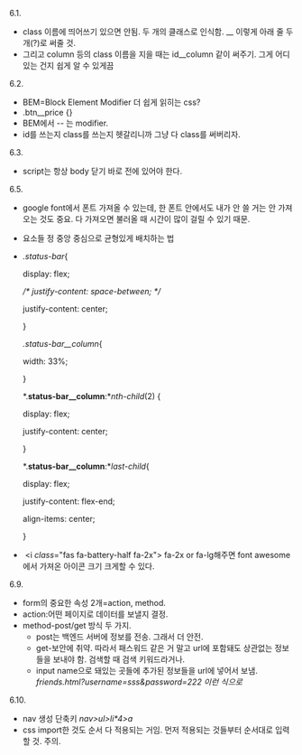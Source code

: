6.1.

- class  이름에 띄어쓰기 있으면 안됨. 두 개의 클래스로 인식함.
  __ 이렇게 아래 줄 두 개(?)로 써줄 것.
- 그리고 column 등의 class 이름을 지을 때는 id__column 같이 써주기. 그게 어디 있는 건지 쉽게 알 수 있게끔

6.2.

- BEM=Block Element Modifier
  더 쉽게 읽히는 css?
- .btn__price {}
- BEM에서 -- 는 modifier. 
- id를 쓰는지 class를 쓰는지 헷갈리니까 그냥 다 class를 써버리자.

6.3.

- script는 항상 body 닫기 바로 전에 있어야 한다. 

6.5.

- google font에서 폰트 가져올 수 있는데, 한 폰트 안에서도 내가 안 쓸 거는 안 가져오는 것도 중요. 다 가져오면 불러올 때 시간이 많이 걸릴 수 있기 때문.

- 요소들 정 중앙 중심으로 균형있게 배치하는 법

- *.status-bar*{

    display: flex;

    */\* justify-content: space-between; \*/*

    justify-content: center;

  }

  

  *.status-bar__column*{

    width: 33%;

  }

  *.**status-bar__column**:**nth-child*(2) {

    display: flex;

    justify-content: center;

  }

  *.**status-bar__column**:**last-child*{

    display: flex;

    justify-content: flex-end;

    align-items: center;

  }

- ​      <i *class*="fas fa-battery-half fa-2x"></i> 
  fa-2x  or fa-lg해주면 font awesome에서 가져온 아이콘 크기 크게할 수 있다.

6.9.

- form의 중요한 속성 2개=action, method.
- action:어떤 페이지로 데이터를 보낼지 결정. 
- method-post/get 방식 두 가지. 
  - post는 백엔드 서버에 정보를 전송. 그래서 더 안전.
  - get-보안에 취약. 따라서 패스워드 같은 거 말고 url에 포함돼도 상관없는 정보들을 보내야 함. 검색할 때 검색 키워드라거나. 
  - input name으로 돼있는 곳들에 추가된 정보들을 url에 넣어서 보냄. *friends.html?username=sss&password=222 이런 식으로*

6.10.

- nav 생성 단축키 *nav>ul>li\*4>a*
- css import한 것도 순서 다 적용되는 거임. 먼저 적용되는 것들부터 순서대로 입력할 것. 주의. 